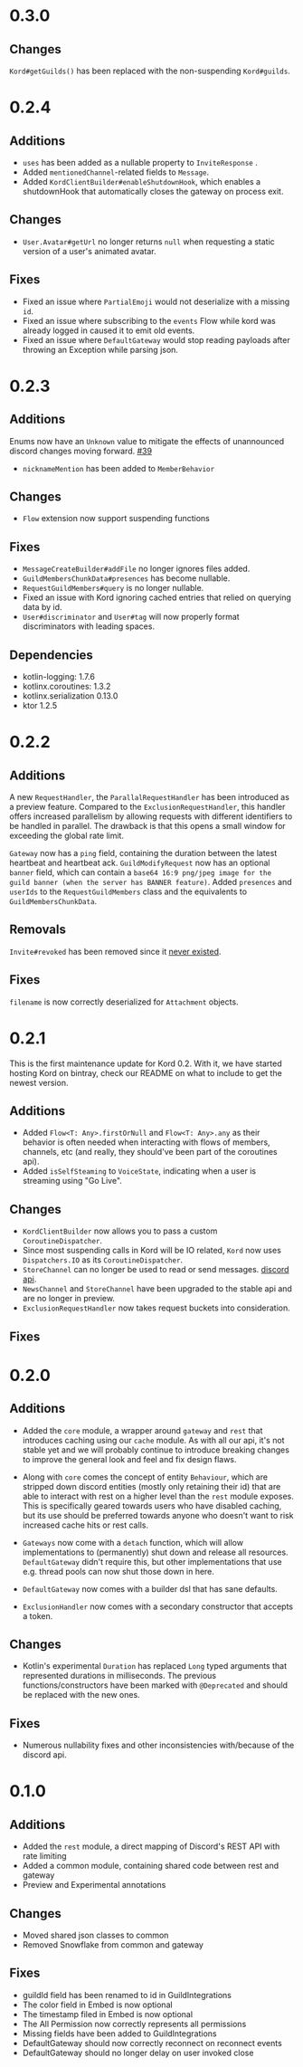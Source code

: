 # 0.3.0

## Changes

`Kord#getGuilds()` has been replaced with the non-suspending `Kord#guilds`.

# 0.2.4

## Additions

* `uses` has been added as a nullable property to `InviteResponse` .
* Added `mentionedChannel`-related fields to `Message`.
* Added `KordClientBuilder#enableShutdownHook`, which enables a shutdownHook that automatically closes the gateway on process exit.

## Changes

* `User.Avatar#getUrl` no longer returns `null` when requesting a static version of a user's animated avatar.

## Fixes

* Fixed an issue where `PartialEmoji` would not deserialize with a missing `id`.
* Fixed an issue where subscribing to the `events` Flow while kord was already logged in caused it to emit old events.
* Fixed an issue where `DefaultGateway` would stop reading payloads after throwing an Exception while parsing json.

# 0.2.3

## Additions

Enums now have an `Unknown` value to mitigate the effects of unannounced discord changes moving forward. [#39](https://gitlab.com/kordlib/kord/issues/39)
* `nicknameMention` has been added to `MemberBehavior`

## Changes

* `Flow` extension now support suspending functions

## Fixes

* `MessageCreateBuilder#addFile` no longer ignores files added.
* `GuildMembersChunkData#presences` has become nullable.
* `RequestGuildMembers#query` is no longer nullable.
* Fixed an issue with Kord ignoring cached entries that relied on querying data by id.
* `User#discriminator` and `User#tag` will now properly format discriminators with leading spaces.

## Dependencies
* kotlin-logging: 1.7.6
* kotlinx.coroutines: 1.3.2
* kotlinx.serialization 0.13.0
* ktor 1.2.5

# 0.2.2

## Additions

A new `RequestHandler`, the `ParallalRequestHandler` has been introduced as a preview feature. Compared to the 
`ExclusionRequestHandler`, this handler offers increased parallelism by allowing requests with different identifiers
to be handled in parallel. The drawback is that this opens a small window for exceeding the global rate limit.

`Gateway` now has a `ping` field, containing the duration between the latest heartbeat and heartbeat ack.
`GuildModifyRequest` now has an optional `banner` field, which can contain a `base64 16:9 png/jpeg image for the guild banner (when the server has BANNER feature)`.
Added `presences` and `userIds` to the `RequestGuildMembers` class and the equivalents to `GuildMembersChunkData`.

## Removals

`Invite#revoked` has been removed since it [never existed](https://github.com/discordapp/discord-api-docs/commit/70390b75377098204ccda75e3a7240a1604c7639).

## Fixes

`filename` is now correctly deserialized for `Attachment` objects.

# 0.2.1

This is the first maintenance update for Kord 0.2. 
With it, we have started hosting Kord on bintray, check our README on what to include to get the newest version.

## Additions

* Added `Flow<T: Any>.firstOrNull` and `Flow<T: Any>.any` as their behavior is often needed when interacting with
flows of members, channels, etc (and really, they should've been part of the coroutines api).
* Added `isSelfSteaming` to `VoiceState`, indicating when a user  is streaming using "Go Live".

## Changes

* `KordClientBuilder` now allows you to pass a custom `CoroutineDispatcher`.
* Since most suspending calls in Kord will be IO related, `Kord` now uses `Dispatchers.IO` as its `CoroutineDispatcher`.
* `StoreChannel` can no longer be used to read or send messages. [discord api](https://discordapp.com/developers/docs/resources/channel#channel-object-example-store-channel).
* `NewsChannel` and `StoreChannel` have been upgraded to the stable api and are no longer in preview.
* `ExclusionRequestHandler` now takes request buckets into consideration.

## Fixes

# 0.2.0

## Additions

* Added the `core` module, a wrapper around `gateway` and `rest` that introduces caching using our `cache` module.
As with all our api, it's not stable yet and we will probably continue to introduce breaking changes to improve the 
general look and feel and fix design flaws.

* Along with `core` comes the concept of entity `Behaviour`, 
which are stripped down discord entities (mostly only retaining their id) that are able to interact with rest on a
higher level than the `rest` module exposes. This is specifically geared towards users who have disabled caching, but
its use should be preferred towards anyone who doesn't want to risk increased cache hits or rest calls.

* `Gateways` now come with a `detach` function, which will allow implementations to (permanently) shut down and release
all resources. `DefaultGateway` didn't require this, but other implementations that use e.g. thread pools can now shut
those down in here. 

* `DefaultGateway` now comes with a builder dsl that has sane defaults.

* `ExclusionHandler` now comes with a secondary constructor that accepts a token.

## Changes

* Kotlin's experimental `Duration` has replaced `Long` typed arguments that represented durations in milliseconds. The previous
functions/constructors have been marked with `@Deprecated` and should be replaced with the new ones.

## Fixes

* Numerous nullability fixes and other inconsistencies with/because of the discord api.

# 0.1.0

## Additions

* Added the `rest` module, a direct mapping of Discord's REST API with rate limiting
* Added a common module, containing shared code between rest and gateway 
* Preview and Experimental annotations

## Changes

* Moved shared json classes to common
* Removed Snowflake from common and gateway

## Fixes

* guildId field has been renamed to id in GuildIntegrations
* The color field in Embed is now optional
* The timestamp filed in Embed is now optional
* The All Permission now correctly represents all permissions
* Missing fields have been added to GuildIntegrations
* DefaultGateway should now correctly reconnect on reconnect events
* DefaultGateway should no longer delay on user invoked close
